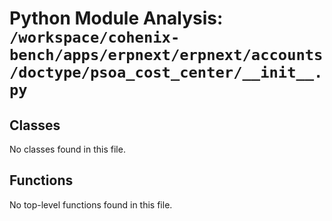 # Python Module Analysis: `/workspace/cohenix-bench/apps/erpnext/erpnext/accounts/doctype/psoa_cost_center/__init__.py`

## Classes

No classes found in this file.


## Functions

No top-level functions found in this file.
